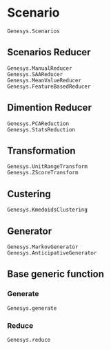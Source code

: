 # Scenario

```@docs
Genesys.Scenarios
```

## Scenarios Reducer

```@docs
Genesys.ManualReducer
Genesys.SAAReducer
Genesys.MeanValueReducer
Genesys.FeatureBasedReducer
```

## Dimention Reducer
```@docs
Genesys.PCAReduction
Genesys.StatsReduction
```

## Transformation
```@docs
Genesys.UnitRangeTransform
Genesys.ZScoreTransform
```

## Custering
```@docs
Genesys.KmedoidsClustering
```


## Generator
```@docs
Genesys.MarkovGenerator
Genesys.AnticipativeGenerator
```





## Base generic function


### Generate
```@docs
Genesys.generate
```

### Reduce
```@docs
Genesys.reduce
```
